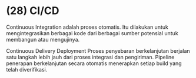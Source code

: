 # (28) CI/CD

Continuous Integration adalah proses otomatis. Itu dilakukan untuk mengintegrasikan berbagai kode dari berbagai sumber potensial untuk membangun atau mengujinya.

Continuous Delivery Deployment
Proses penyebaran berkelanjutan berjalan satu langkah lebih jauh dari proses integrasi dan pengiriman. Pipeline penerapan berkelanjutan secara otomatis menerapkan setiap build yang telah diverifikasi.